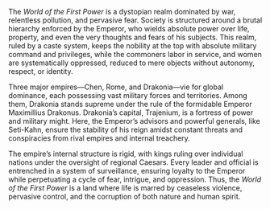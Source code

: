 The *World of the First Power* is a dystopian realm dominated by war, relentless pollution, and pervasive fear. Society is structured around a brutal hierarchy enforced by the Emperor, who wields absolute power over life, property, and even the very thoughts and fears of his subjects. This realm, ruled by a caste system, keeps the nobility at the top with absolute military command and privileges, while the commoners labor in service, and women are systematically oppressed, reduced to mere objects without autonomy, respect, or identity.

Three major empires—Chen, Rome, and Drakonia—vie for global dominance, each possessing vast military forces and territories. Among them, Drakonia stands supreme under the rule of the formidable Emperor Maximillius Drakonus. Drakonia’s capital, Trajenium, is a fortress of power and military might. Here, the Emperor’s advisors and powerful generals, like Seti-Kahn, ensure the stability of his reign amidst constant threats and conspiracies from rival empires and internal treachery.

The empire’s internal structure is rigid, with kings ruling over individual nations under the oversight of regional Caesars. Every leader and official is entrenched in a system of surveillance, ensuring loyalty to the Emperor while perpetuating a cycle of fear, intrigue, and oppression. Thus, the *World of the First Power* is a land where life is marred by ceaseless violence, pervasive control, and the corruption of both nature and human spirit.